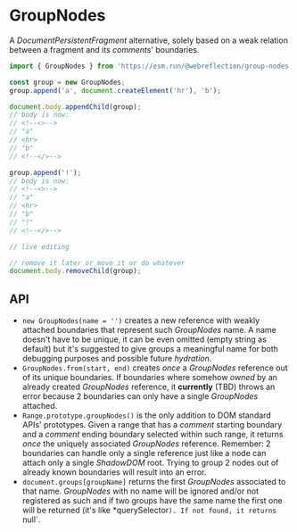 # GroupNodes

A *DocumentPersistentFragment* alternative, solely based on a weak relation between a fragment and its *comments*' boundaries.

```js
import { GroupNodes } from 'https://esm.run/@webreflection/group-nodes';

const group = new GroupNodes;
group.append('a', document.createElement('hr'), 'b');

document.body.appendChild(group);
// body is now:
// <!--<>-->
// "a"
// <hr>
// "b"
// <!--</>-->

group.append('!');
// body is now:
// <!--<>-->
// "a"
// <hr>
// "b"
// "!"
// <!--</>-->

// live editing

// remove it later or move it or do whatever
document.body.removeChild(group);
```

## API

  * `new GroupNodes(name = '')` creates a new reference with weakly attached boundaries that represent such *GroupNodes* name. A name doesn't have to be unique, it can be even omitted (empty string as default) but it's suggested to give groups a meaningful name for both debugging purposes and possible future *hydration*.
  * `GroupNodes.from(start, end)` creates *once* a *GroupNodes* reference out of its unique boundaries. If boundaries where somehow *owned* by an already created *GroupNodes* reference, it **currently** (TBD) throws an error because 2 boundaries can only have a single *GroupNodes* attached.
  * `Range.prototype.groupNodes()` is the only addition to DOM standard APIs' prototypes. Given a range that has a *comment* starting boundary and a *comment* ending boundary selected within such range, it returns *once* the uniquely associated *GroupNodes* reference. Remember: 2 boundaries can handle only a single reference just like a node can attach only a single *ShadowDOM* root. Trying to group 2 nodes out of already known boundaries will result into an error.
  * `document.groups[groupName]` returns the first *GroupNodes* associated to that name. *GroupNodes* with no name will be ignored and/or not registered as such and if two groups have the same name the first one will be returned (it's like *querySelector`). If not found, it returns `null`.

